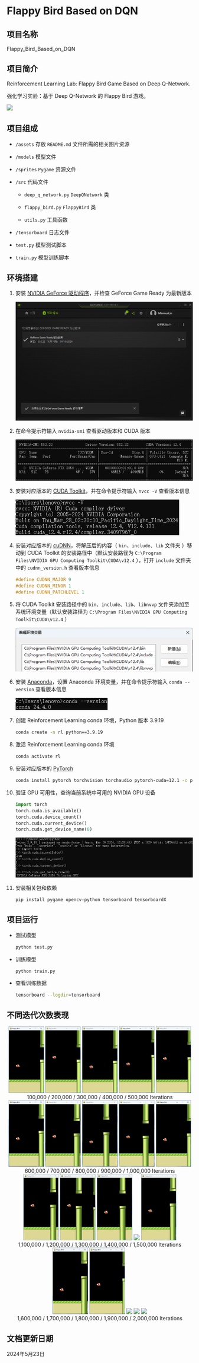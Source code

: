 # Flappy Bird Based on DQN

## 项目名称

Flappy_Bird_Based_on_DQN

## 项目简介

Reinforcement Learning Lab: Flappy Bird Game Based on Deep Q-Network.

强化学习实验：基于 Deep Q-Network 的 Flappy Bird 游戏。

![](assets/model_2000000.gif)

## 项目组成

* `/assets`
存放 `README.md` 文件所需的相关图片资源

* `/models`
模型文件

* `/sprites`
`Pygame` 资源文件

* `/src`
代码文件

  * `deep_q_network.py`
  `DeepQNetwork` 类

  * `flappy_bird.py`
  `FlappyBird` 类

  * `utils.py`
  工具函数

* `/tensorboard`
日志文件

* `test.py`
模型测试脚本

* `train.py`
模型训练脚本

## 环境搭建

1. 安装 [NVIDIA GeForce 驱动程序](https://www.nvidia.cn/geforce/drivers)，并检查 GeForce Game Ready 为最新版本

   ![](assets/2024-05-08_18-22-37.png)

2. 在命令提示符输入 `nvidia-smi` 查看驱动版本和 CUDA 版本

   ![](assets/2024-05-08_18-26-10.png)

3. 安装对应版本的 [CUDA Toolkit](https://developer.nvidia.com/cuda-downloads)，并在命令提示符输入 `nvcc -V` 查看版本信息

   ![](assets/2024-05-08_18-53-38.png)

4. 安装对应版本的 [cuDNN](https://developer.nvidia.com/cudnn-downloads)，将解压后的内容（ `bin`、`include`、`lib` 文件夹 ）移动到 CUDA Toolkit 的安装路径中（默认安装路径为 `C:\Program Files\NVIDIA GPU Computing Toolkit\CUDA\v12.4` ），打开 `include` 文件夹中的 `cudnn_version.h` 查看版本信息

   ```c
   #define CUDNN_MAJOR 9
   #define CUDNN_MINOR 1
   #define CUDNN_PATCHLEVEL 1
   ```

5. 将 CUDA Toolkit 安装路径中的 `bin`、`include`、`lib`、`libnvvp` 文件夹添加至系统环境变量（默认安装路径为 `C:\Program Files\NVIDIA GPU Computing Toolkit\CUDA\v12.4` ）

   ![](assets/2024-05-08_19-05-57.png)

6. 安装 [Anaconda](https://www.anaconda.com)，设置 Anaconda 环境变量，并在命令提示符输入 `conda --version` 查看版本信息

   ![](assets/2024-05-08_19-10-08.png)

8. 创建 Reinforcement Learning conda 环境，Python 版本 3.9.19

   ```bash
   conda create -n rl python==3.9.19
   ```

9. 激活 Reinforcement Learning conda 环境

   ```bash
   conda activate rl
   ```

10. 安装对应版本的 [PyTorch](https://pytorch.org/get-started/locally)

    ```bash
    conda install pytorch torchvision torchaudio pytorch-cuda=12.1 -c pytorch -c nvidia
    ```

11. 验证 GPU 可用性，查询当前系统中可用的 NVIDIA GPU 设备

    ```python
    import torch
    torch.cuda.is_available()
    torch.cuda.device_count()
    torch.cuda.current_device()
    torch.cuda.get_device_name(0)
    ```

    ![](assets/2024-05-08_19-36-17.png)

12. 安装相关包和依赖

    ```bash
    pip install pygame opencv-python tensorboard tensorboardX
    ```

## 项目运行

* 测试模型

  ```bash
  python test.py
  ```

* 训练模型

  ```bash
  python train.py
  ```

* 查看训练数据

  ```bash
  tensorboard --logdir=tensorboard
  ```

## 不同迭代次数表现

<p align="center">
  <img src="assets/model_100000.gif" width="19%">
  <img src="assets/model_200000.gif" width="19%">
  <img src="assets/model_300000.gif" width="19%">
  <img src="assets/model_400000.gif" width="19%">
  <img src="assets/model_500000.gif" width="19%">
  <br>100,000 / 200,000 / 300,000 / 400,000 / 500,000 Iterations<br>
  <img src="assets/model_600000.gif" width="19%">
  <img src="assets/model_700000.gif" width="19%">
  <img src="assets/model_800000.gif" width="19%">
  <img src="assets/model_900000.gif" width="19%">
  <img src="assets/model_100000.gif" width="19%">
  <br>600,000 / 700,000 / 800,000 / 900,000 / 1,000,000 Iterations<br>
  <img src="assets/model_1100000.gif" width="19%">
  <img src="assets/model_1200000.gif" width="19%">
  <img src="assets/model_1300000.gif" width="19%">
  <img src="assets/model_1400000.gif" width="19%">
  <img src="assets/model_1500000.gif" width="19%">
  <br>1,100,000 / 1,200,000 / 1,300,000 / 1,400,000 / 1,500,000 Iterations<br>
  <img src="assets/model_1600000.gif" width="19%">
  <img src="assets/model_1700000.gif" width="19%">
  <img src="assets/model_1800000.gif" width="19%">
  <img src="assets/model_1900000.gif" width="19%">
  <img src="assets/model_2000000.gif" width="19%">
  <br>1,600,000 / 1,700,000 / 1,800,000 / 1,900,000 / 2,000,000 Iterations<br>
</p>

## 文档更新日期

2024年5月23日
